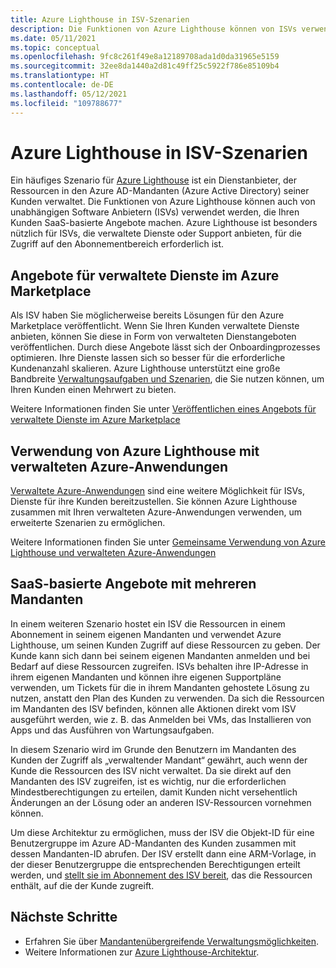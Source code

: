 ```yaml
---
title: Azure Lighthouse in ISV-Szenarien
description: Die Funktionen von Azure Lighthouse können von ISVs verwendet werden, um mit Angeboten flexibler auf Kundenwünsche zu reagieren.
ms.date: 05/11/2021
ms.topic: conceptual
ms.openlocfilehash: 9fc8c261f49e8a12189708ada1d0da31965e5159
ms.sourcegitcommit: 32ee8da1440a2d81c49ff25c5922f786e85109b4
ms.translationtype: HT
ms.contentlocale: de-DE
ms.lasthandoff: 05/12/2021
ms.locfileid: "109788677"
---
```

# <a name="azure-lighthouse-in-isv-scenarios"></a>Azure Lighthouse in ISV-Szenarien

Ein häufiges Szenario für [Azure Lighthouse](../overview.md) ist ein Dienstanbieter, der Ressourcen in den Azure AD-Mandanten (Azure Active Directory) seiner Kunden verwaltet. Die Funktionen von Azure Lighthouse können auch von unabhängigen Software Anbietern (ISVs) verwendet werden, die Ihren Kunden SaaS-basierte Angebote machen. Azure Lighthouse ist besonders nützlich für ISVs, die verwaltete Dienste oder Support anbieten, für die Zugriff auf den Abonnementbereich erforderlich ist.

## <a name="managed-service-offers-in-azure-marketplace"></a>Angebote für verwaltete Dienste im Azure Marketplace

Als ISV haben Sie möglicherweise bereits Lösungen für den Azure Marketplace veröffentlicht. Wenn Sie Ihren Kunden verwaltete Dienste anbieten, können Sie diese in Form von verwalteten Dienstangeboten veröffentlichen. Durch diese Angebote lässt sich der Onboardingprozesses optimieren. Ihre Dienste lassen sich so besser für die erforderliche Kundenanzahl skalieren. Azure Lighthouse unterstützt eine große Bandbreite [Verwaltungsaufgaben und Szenarien](cross-tenant-management-experience.md#enhanced-services-and-scenarios), die Sie nutzen können, um Ihren Kunden einen Mehrwert zu bieten.

Weitere Informationen finden Sie unter [Veröffentlichen eines Angebots für verwaltete Dienste im Azure Marketplace](../how-to/publish-managed-services-offers.md)

## <a name="using-azure-lighthouse-with-azure-managed-applications"></a>Verwendung von Azure Lighthouse mit verwalteten Azure-Anwendungen

[Verwaltete Azure-Anwendungen](../../azure-resource-manager/managed-applications/overview.md) sind eine weitere Möglichkeit für ISVs, Dienste für ihre Kunden bereitzustellen. Sie können Azure Lighthouse zusammen mit Ihren verwalteten Azure-Anwendungen verwenden, um erweiterte Szenarien zu ermöglichen.

Weitere Informationen finden Sie unter [Gemeinsame Verwendung von Azure Lighthouse und verwalteten Azure-Anwendungen](managed-applications.md)

## <a name="saas-based-multi-tenant-offerings"></a>SaaS-basierte Angebote mit mehreren Mandanten

In einem weiteren Szenario hostet ein ISV die Ressourcen in einem Abonnement in seinem eigenen Mandanten und verwendet Azure Lighthouse, um seinen Kunden Zugriff auf diese Ressourcen zu geben. Der Kunde kann sich dann bei seinem eigenen Mandanten anmelden und bei Bedarf auf diese Ressourcen zugreifen. ISVs behalten ihre IP-Adresse in ihrem eigenen Mandanten und können ihre eigenen Supportpläne verwenden, um Tickets für die in ihrem Mandanten gehostete Lösung zu nutzen, anstatt den Plan des Kunden zu verwenden. Da sich die Ressourcen im Mandanten des ISV befinden, können alle Aktionen direkt vom ISV ausgeführt werden, wie z. B. das Anmelden bei VMs, das Installieren von Apps und das Ausführen von Wartungsaufgaben.

In diesem Szenario wird im Grunde den Benutzern im Mandanten des Kunden der Zugriff als „verwaltender Mandant“ gewährt, auch wenn der Kunde die Ressourcen des ISV nicht verwaltet. Da sie direkt auf den Mandanten des ISV zugreifen, ist es wichtig, nur die erforderlichen Mindestberechtigungen zu erteilen, damit Kunden nicht versehentlich Änderungen an der Lösung oder an anderen ISV-Ressourcen vornehmen können.

Um diese Architektur zu ermöglichen, muss der ISV die Objekt-ID für eine Benutzergruppe im Azure AD-Mandanten des Kunden zusammen mit dessen Mandanten-ID abrufen. Der ISV erstellt dann eine ARM-Vorlage, in der dieser Benutzergruppe die entsprechenden Berechtigungen erteilt werden, und [stellt sie im Abonnement des ISV bereit](../how-to/onboard-customer.md), das die Ressourcen enthält, auf die der Kunde zugreift.

## <a name="next-steps"></a>Nächste Schritte

- Erfahren Sie über [Mandantenübergreifende Verwaltungsmöglichkeiten](cross-tenant-management-experience.md).
- Weitere Informationen zur [Azure Lighthouse-Architektur](architecture.md).
